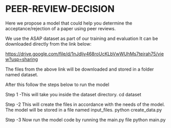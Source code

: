 # PEER-REVIEW-DECISION

Here we propose a model that could help you determine the acceptance/rejection of a paper using peer reviews.

We use the ASAP dataset as part of our training and evaluation
It can be downloaded directly from the link below:

https://drive.google.com/file/d/1nJdljy468roUcKLbVwWUhMs7teirah75/view?usp=sharing

The files from  the above link will be downloaded and stored in a folder named dataset.

After this follow the steps below to run the model

Step 1 -This will take you inside the dataset directory.
    cd dataset

Step -2 This will create the files in accordance with the needs of the model. The model will be stored  in a file named input_files.
    python create_data.py
   
Step -3 Now run the model code by running the main.py file
    python main.py 
